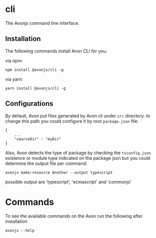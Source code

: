# cli

The Avonjs command line interface.

## Installation

The following commands install Avon CLI for you:

via npm:

    npm install @avonjs/cli -g

via yarn:

    yarn install @avonjs/cli -g

## Configurations

By default, Avon put files generated by Avon cli under `src` directory. to change this path you could configure it by root `package.json` file:

```
{
    ...
    "sourceDir" : "myDir"
}
```

Also, Avon detects the type of package by checking the `tsconfig.json` existence or module type indicated on the package json but you could determine the output file per command:

```
avonjs make:resource Another --output typescript
```

possible output are 'typescript', 'ecmascript' and 'commonjs'

# Commands

To see the available commands on the Avon run the following after installation

    avonjs --help
